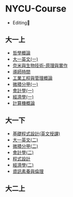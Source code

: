 # NYCU-Course
- Editing🔨
## 大一上
- [哲學概論](https://github.com/hankshyu/NYCU-Course/blob/main/Courses/semester%201/哲學概論.md)
- [大一英文(一)](https://github.com/hankshyu/NYCU-Course/blob/main/Courses/semester%201/大一英文(一).md)
- [奈米與生物技術-原理與實作](https://github.com/hankshyu/NYCU-Course/blob/main/Courses/semester%201/奈米與生物技術-原理與實作.md)
- [導師時間](https://github.com/hankshyu/NYCU-Course/blob/main/Courses/semester%201/導師時間.md)
- [工業工程與管理概論](https://github.com/hankshyu/NYCU-Course/blob/main/Courses/semester%201/工業工程與管理概論.md)
- [微積分甲(一)](https://github.com/hankshyu/NYCU-Course/blob/main/Courses/semester%201/微積分甲(一).md)
- [會計學(一)](https://github.com/hankshyu/NYCU-Course/blob/main/Courses/semester%201/會計學(一).md)
- [經濟學(一)](https://github.com/hankshyu/NYCU-Course/blob/main/Courses/semester%201/經濟學(一).md)
- [計算機概論](https://github.com/hankshyu/NYCU-Course/blob/main/Courses/semester%201/計算機概論.md)

## 大一下
- [基礎程式設計(英文授課)](https://github.com/hankshyu/NYCU-Course/blob/main/Courses/semester%202/基礎程式設計(英文授課).md)
- [大一英文(二)](https://github.com/hankshyu/NYCU-Course/blob/main/Courses/semester%202/大一英文(二).md)
- [微積分甲(二)](https://github.com/hankshyu/NYCU-Course/blob/main/Courses/semester%202/微積分甲(二).md)
- [會計學(二)](https://github.com/hankshyu/NYCU-Course/blob/main/Courses/semester%202/會計學(二).md)
- [程式設計](https://github.com/hankshyu/NYCU-Course/blob/main/Courses/semester%202/程式設計.md)
- [經濟學(二)](https://github.com/hankshyu/NYCU-Course/blob/main/Courses/semester%202/經濟學(二).md)
- [資訊素養與倫理](https://github.com/hankshyu/NYCU-Course/blob/main/Courses/semester%202/資訊素養與倫理.md)

## 大二上
